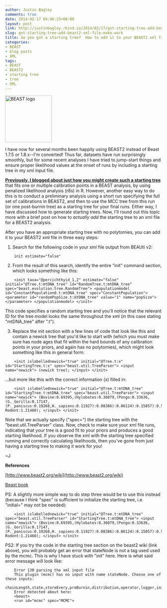 ```yaml
---
author: Justin Bagley
comments: true
date: 2014-02-17 04:46:23+00:00
layout: post
link: http://justinbagley.rbind.io/2014/02/17/got-starting-tree-add-beast2-xml-file-make-work/
slug: got-starting-tree-add-beast2-xml-file-make-work
title: So you got a starting tree?  How to add it to your BEAST2 xml file and make it work for you
categories:
- BEAST
- blog posts
- XML
tags:
- BEAST
- BEAST2
- starting tree
- tree
- XML
---
```


<img src="/images/beast2.png" title="BEAST logo" alt="BEAST logo" width="150px">

I have now for several months been happily using BEAST2 instead of Beast 1.7.5 or 1.8.x--I'm converted!  Thus far, datasets have run surprisingly smoothly, but for some recent analyses I have tried to jump-start things and ensure proper likelihood values at the onset of runs by including a starting tree in my xml input file.

[**Previously, I blogged about just how you might create such a starting tree**](http://justinbagley.rbind.io/2013/10/10/off-to-a-good-start-how-to-generate-starting-trees-for-beast-or-beast-analyses-using-r/) that fits one or multiple calibration points in a BEAST analysis, by using penalized likelihood analysis (r8s) in R.  However, another easy way to do this is to conduct a preliminary analysis using a short run specifying the full set of calibrations in BEAST2, and then to use the MCC tree from this run (or one post-burnin tree) as a starting tree for your final runs.  Either way, I have discussed how to generate starting trees.  Now, I'll round out this topic more with a brief post on how to _actually add_ the starting tree to an xml file for a BEAST2 analysis.

After you have an appropriate starting tree with no polytomies, you can add it to your BEAST2 xml file in three easy steps:

1. Search for the following code in your xml file output from BEAUti v2:

```
    init estimate="false" 
```

2. From the result of this search, identify the entire "init" command section, which looks something like this:

```
    <init taxa="@percichthyid_1,2" estimate="false" initial="@Tree.t:mtDNA_tree" id="RandomTree.t:mtDNA_tree" spec="beast.evolution.tree.RandomTree"> <populationmodel id="ConstantPopulation0.t:mtDNA_tree" spec="ConstantPopulation"> <parameter id="randomPopSize.t:mtDNA_tree" value="1" name="popSize"></parameter> </populationmodel> </init>
```

This code specifies a random starting tree and you'll notice that the relevant ID for the tree model looks the same throughout the xml (in this case stating "mtDNA_tree" after ".t").

3. Replace the init section with a few lines of code that look like this and contain a newick tree that you'd like to start with (which you must make sure has node ages that fit within the hard bounds of any calibration points in your priors, and again has no polytomies), which might look something like this in general form:

```
    <init islabellednewick="true" initial="@Tree.t:x" id="StartingTree.t:x" spec="beast.util.TreeParser"> <input name="newick"> (newick tree); </input> </init>
```

…but more like this with the correct information (x) filled in:

```
    <init islabellednewick="true" initial="@Tree.t:mtDNA_tree" id="StartingTree.t:mtDNA_tree" spec="beast.util.TreeParser"> <input name="newick"> (Bovine:0.69395,(Hylobates:0.36079,(Pongo:0.33636,(G._Gorilla:0.17147, (P._paniscus:0.19268,H._sapiens:0.11927):0.08386):0.06124):0.15057):0.54939, Rodent:1.21460); </input> </init> 
```

Note that we actually specify ("spec=") the starting tree with the "beast.util.TreeParser" class.  Now, check to make sure your xml file runs, indicating that your tree is a good fit to your priors and produces a good starting likelihood.  If you observe the xml with the starting tree specified running and correctly calculating likelihoods, then you've gone from just having a starting tree to making it work for you!

~J


**References**

[http://www.beast2.org/wiki](http://www.beast2.org/wiki)

[Beast book](http://beast2.org/book.html)

PS: A slightly more simple way to do step three would be to use this instead (because I think "spec" is sufficient to initialize the starting tree, i.e. "initial=" may not be needed):
    
```
    <init islabellednewick="true" initial="@Tree.t:mtDNA_tree" spec="beast.util.TreeParser" id="StartingTree.t:mtDNA_tree"> <input name="newick"> (Bovine:0.69395,(Hylobates:0.36079,(Pongo:0.33636,(G._Gorilla:0.17147, (P._paniscus:0.19268,H._sapiens:0.11927):0.08386):0.06124):0.15057):0.54939, Rodent:1.21460); </input> </init> 
```

PS2: If you try the code in the starting tree section on the beast2 wiki (link above), you will probably get an error that stateNode is not a tag used used by the mcmc.  This is why I have stuck with "init" here.  Here is what said error message will look like:

```
    Error 130 parsing the xml input file 
    This plugin (mcmc) has no input with name stateNode. Choose one of these inputs:
    chainLength,state,storeEvery,preBurnin,distribution,operator,logger,init,sampleFromPrior,operatorschedule 
    Error detected about here: 
    <beast> 
    <run id="mcmc" spec="MCMC">
```
